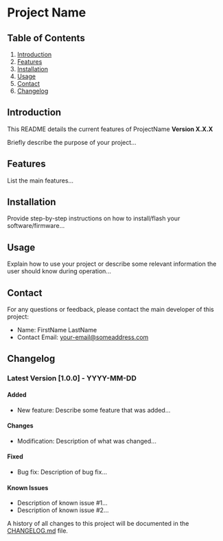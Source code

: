 # Project Name 

## Table of Contents
1. [Introduction](#introduction)
2. [Features](#features)
3. [Installation](#installation)
4. [Usage](#usage)
5. [Contact](#contact)
6. [Changelog](#changelog)

<a name="introduction"></a>
## Introduction 
This README details the current features of ProjectName **Version X.X.X**

Briefly describe the purpose of your project...

<a name="features"></a>
## Features
List the main features...

<a name="installation"></a>
## Installation
Provide step-by-step instructions on how to install/flash your software/firmware...

<a name="usage"></a>
## Usage
Explain how to use your project or describe some relevant information the user should know during operation...

<a name="contact"></a>
## Contact
For any questions or feedback, please contact the main developer of this project:

- Name: FirstName LastName
- Contact Email: your-email@someaddress.com

<a name="changelog"></a>
## Changelog
### Latest Version [1.0.0] - YYYY-MM-DD

#### Added
- New feature: Describe some feature that was added...

#### Changes
- Modification: Description of what was changed...

#### Fixed
- Bug fix: Description of bug fix...

#### Known Issues
- Description of known issue #1...
- Description of known issue #2...

A history of all changes to this project will be documented in the [CHANGELOG.md](CHANGELOG.md) file.